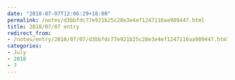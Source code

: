 ```yaml
---
date: "2018-07-07T12:06:29+10:00"
permalink: /notes/d3bbfdc77e921b25c28e3e4ef1247116aa989447.html
title: 2018/07/07 entry
redirect_from:
- /notes/entry/2018/07/07/d3bbfdc77e921b25c28e3e4ef1247116aa989447.html
categories:
- July
- 2018
- 7
---
```

